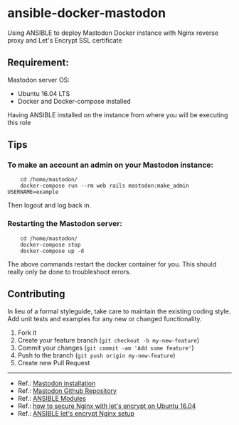# ansible-docker-mastodon
Using ANSIBLE to deploy Mastodon Docker instance with Nginx reverse proxy and Let's Encrypt SSL certificate

## Requirement:
Mastodon server OS:

* Ubuntu 16.04 LTS
* Docker and Docker-compose installed

Having ANSIBLE installed on the instance from where you will be executing this role

## Tips

### To make an account an admin on your Mastodon instance:

        cd /home/mastodon/
        docker-compose run --rm web rails mastodon:make_admin USERNAME=example
      
Then logout and log back in.
    
### Restarting the Mastodon server:

        cd /home/mastodon/
        docker-compose stop
        docker-compose up -d
The above commands restart the docker container for you. This should really only be done to troubleshoot errors.

## Contributing
In lieu of a formal styleguide, take care to maintain the existing coding style. Add unit tests and examples for any new or changed functionality.

1. Fork it
2. Create your feature branch (`git checkout -b my-new-feature`)
3. Commit your changes (`git commit -am 'Add some feature'`)
4. Push to the branch (`git push origin my-new-feature`)
5. Create new Pull Request

***

- Ref.: [Mastodon installation](https://fediwiki.info/mastodon_install.html)
- Ref.: [Mastodon Github Repository](https://github.com/tootsuite/mastodon)
- Ref.: [ANSIBLE Modules](http://docs.ansible.com/ansible/list_of_all_modules.html)
- Ref.: [how to secure Nginx with let's encrypt on Ubuntu 16.04](https://www.digitalocean.com/community/tutorials/how-to-secure-nginx-with-let-s-encrypt-on-ubuntu-16-04)
- Ref.: [ANSIBLE let's encrypt Nginx setup](https://gist.github.com/mattiaslundberg/ba214a35060d3c8603e9b1ec8627d349)
